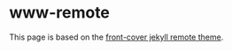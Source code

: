 # www-remote
This page is based on the [front-cover jekyll remote theme](https://github.com/epidrome/front-cover/).
